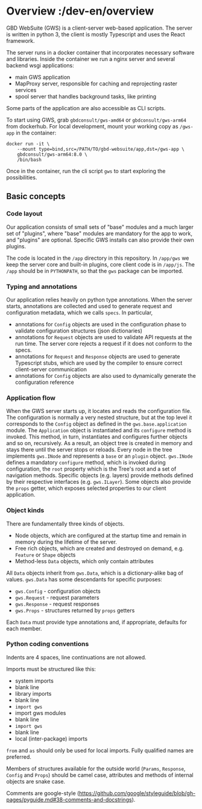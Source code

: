 # Overview :/dev-en/overview

GBD WebSuite (GWS) is a client-server web-based application. The server is written in python 3, the client is mostly
Typescript and uses the React framework.

The server runs in a docker container that incorporates necessary software and libraries. Inside the container we run a
nginx server and several backend wsgi applications:

- main GWS application
- MapProxy server, responsible for caching and reprojecting raster services
- spool server that handles background tasks, like printing

Some parts of the application are also accessible as CLI scripts.

To start using GWS, grab `gbdconsult/gws-amd64` or `gbdconsult/gws-arm64` from dockerhub. For local development, mount
your working copy as `/gws-app` in the container:

```
docker run -it \
    --mount type=bind,src=/PATH/TO/gbd-websuite/app,dst=/gws-app \
    gbdconsult/gws-arm64:8.0 \
    /bin/bash
```

Once in the container, run the cli script `gws` to start exploring the possibilities.

## Basic concepts 

### Code layout 

Our application consists of small sets of "base" modules and a much larger set of "plugins", where "base" modules are
mandatory for the app to work, and "plugins" are optional. Specific GWS installs can also provide their own plugins.

The code is located in the `/app` directory in this repository. In `/app/gws` we keep the server core and
built-in plugins, core client code is in `/app/js`. The `/app` should be in `PYTHONPATH`, so that the `gws` package can
be imported.

### Typing and annotations

Our application relies heavily on python type annotations. When the server starts, annotations are collected and
used to generate request and configuration metadata, which we calls `specs`. In particular,

- annotations for `Config` objects are used in the configuration phase to validate configuration structures (json dictionaries)
- annotations for `Request` objects are used to validate API requests at the run time. The server core rejects a request if it does not conform to the specs. 
- annotations for `Request` and `Response` objects are used to generate Typescript stubs, which are used by the compiler to ensure correct client-server communication
- annotations for `Config` objects are also used to dynamically generate the configuration reference

### Application flow

When the GWS server starts up, it locates and reads the configuration file. The configuration is normally a very nested
structure, but at the top level it corresponds to the `Config` object as defined in the `gws.base.application` module.
The `Application` object is instantiated and its `configure` method is invoked. This method, in turn, instantiates
and configures further objects and so on, recursively. As a result, an object tree is created in memory and stays there
until the server stops or reloads. Every node in the tree implements `gws.INode` and represents a `base` or
an `plugin` object. `gws.INode` defines a mandatory `configure` method, which is invoked during configuration,
the `root` property which is the Tree's root and a set of navigation methods. Specific objects (e.g. layers) provide
methods defined by their respective interfaces (e.g. `gws.ILayer`). Some objects also provide the `props` getter,
which exposes selected properties to our client application.

### Object kinds

There are fundamentally three kinds of objects. 

- Node objects, which are configured at the startup time and remain in memory during the lifetime of the server. 
- Free rich objects, which are created and destroyed on demand, e.g. `Feature` or `Shape` objects
- Method-less `Data` objects, which only contain attributes

All `Data` objects inherit from `gws.Data`, which is a dictionary-alike bag of values. `gws.Data` has
some descendants for specific purposes:

- `gws.Config` - configuration objects
- `gws.Request` - request parameters
- `gws.Response` - request responses
- `gws.Props` - structures returned by `props` getters

Each `Data` must provide type annotations and, if appropriate, defaults for each member.

### Python coding conventions

Indents are 4 spaces, line continuations are not allowed.

Imports must be structured like this:

- system imports
- blank line
- library imports
- blank line
- `import gws`
- import gws modules
- blank line
- `import gws`
- blank line
- local (inter-package) imports

`from` and `as` should only be used for local imports. Fully qualified names are preferred.

Members of structures available for the outside world (`Params`, `Response`, `Config` and `Props`)  should be
camel case, attributes and methods of internal objects are snake case.

Comments are google-style (https://github.com/google/styleguide/blob/gh-pages/pyguide.md#38-comments-and-docstrings).
